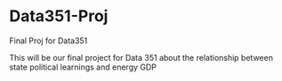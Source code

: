 # Data351-Proj
Final Proj for Data351

This will be our final project for Data 351 about the relationship between state political learnings and energy GDP
